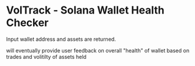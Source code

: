 # VolTrack - Solana Wallet Health Checker

Input wallet address and assets are returned. 

will eventually provide user feedback on overall "health" of wallet based on trades and volitilty of assets held
